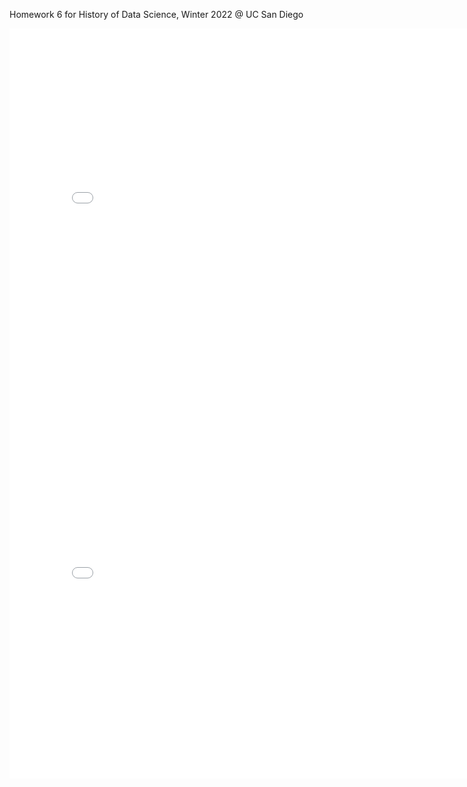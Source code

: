 Homework 6 for History of Data Science, Winter 2022 @ UC San Diego
<iframe src='plotly-fig.html' width=800 height=600 frameBorder=0></iframe>
<iframe src='plotly-fig-france_map.html' width=800 height=600 frameBorder=0></iframe>

